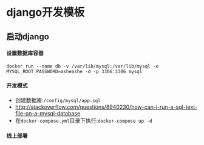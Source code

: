 # django开发模板



## 启动django
#### 设置数据库容器
```
docker run --name db -v /var/lib/mysql:/var/lib/mysql -e MYSQL_ROOT_PASSWORD=asheashe -d -p 3306:3306 mysql
```
#### 开发模式
- 创建数据库:`/config/mysql/app.sql`
- http://stackoverflow.com/questions/8940230/how-can-i-run-a-sql-text-file-on-a-mysql-database
- 在`docker-compose.yml`目录下执行:`docker-compose up -d`

#### 线上部署

